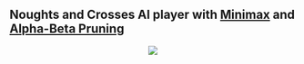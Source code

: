 ## Noughts and Crosses AI player with [Minimax](https://en.wikipedia.org/wiki/Minimax) and [Alpha-Beta Pruning](https://en.wikipedia.org/wiki/Alpha%E2%80%93beta_pruning)

<p align="center">
	<img src="noughts_and_crosses.gif"/>
</p>
